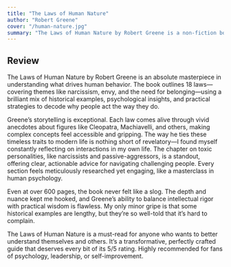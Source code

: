 ```yaml
---
title: "The Laws of Human Nature"
author: "Robert Greene"
cover: "/human-nature.jpg"
summary: "The Laws of Human Nature by Robert Greene is a non-fiction book that explores the fundamental drives and motivations of human beings. Greene argues that to succeed in life, you must understand your own nature and, more importantly, the nature of others. He breaks down human behavior into laws, using a combination of historical anecdotes, psychological insights, and philosophical concepts to illustrate each one.The book delves into topics like irrationality, narcissism, envy, and the masks people wear in social situations. Through case studies of historical figures such as Queen Elizabeth I, Martin Luther King Jr., and Anton Chekhov, Greene provides a framework for recognizing these patterns in yourself and others. The ultimate goal of the book is to give readers the tools to become more self-aware, strategic, and in control of their own lives and relationships."
---
```


## Review

The Laws of Human Nature by Robert Greene is an absolute masterpiece in understanding what drives human behavior. The book outlines 18 laws—covering themes like narcissism, envy, and the need for belonging—using a brilliant mix of historical examples, psychological insights, and practical strategies to decode why people act the way they do.

Greene’s storytelling is exceptional. Each law comes alive through vivid anecdotes about figures like Cleopatra, Machiavelli, and others, making complex concepts feel accessible and gripping. The way he ties these timeless traits to modern life is nothing short of revelatory—I found myself constantly reflecting on interactions in my own life. The chapter on toxic personalities, like narcissists and passive-aggressors, is a standout, offering clear, actionable advice for navigating challenging people. Every section feels meticulously researched yet engaging, like a masterclass in human psychology.

Even at over 600 pages, the book never felt like a slog. The depth and nuance kept me hooked, and Greene’s ability to balance intellectual rigor with practical wisdom is flawless. My only minor gripe is that some historical examples are lengthy, but they’re so well-told that it’s hard to complain.

The Laws of Human Nature is a must-read for anyone who wants to better understand themselves and others. It’s a transformative, perfectly crafted guide that deserves every bit of its 5/5 rating. Highly recommended for fans of psychology, leadership, or self-improvement.